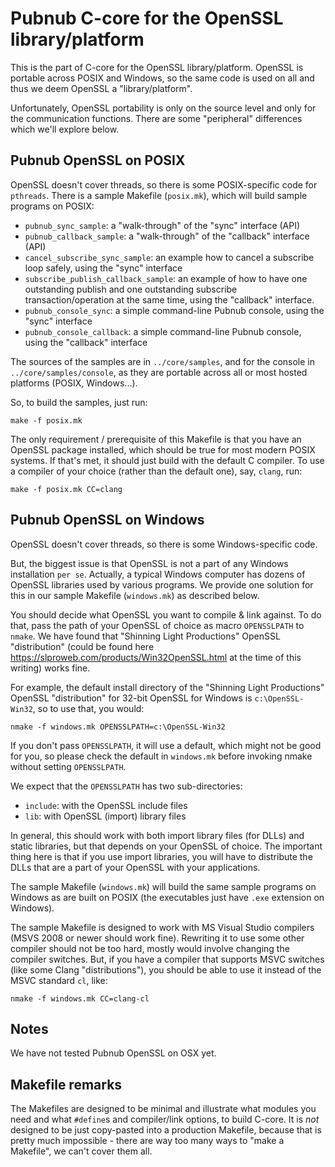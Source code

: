 # Pubnub C-core for the OpenSSL library/platform

This is the part of C-core for the OpenSSL library/platform.  OpenSSL
is portable across POSIX and Windows, so the same code is used on all
and thus we deem OpenSSL a "library/platform".

Unfortunately, OpenSSL portability is only on the source level and
only for the communication functions. There are some "peripheral" 
differences which we'll explore below.


## Pubnub OpenSSL on POSIX

OpenSSL doesn't cover threads, so there is some POSIX-specific code
for `pthreads`. There is a sample Makefile (`posix.mk`), which will 
build sample programs on  POSIX:

- `pubnub_sync_sample`: a "walk-through" of the "sync" interface (API)
- `pubnub_callback_sample`: a "walk-through" of the "callback"
	interface (API)
- `cancel_subscribe_sync_sample`: an example how to cancel a subscribe
  loop safely, using the "sync" interface
- `subscribe_publish_callback_sample`: an example of how to have one
  outstanding publish and one outstanding subscribe transaction/operation
  at the same time, using the "callback" interface.
- `pubnub_console_sync`: a simple command-line Pubnub console, using
  the "sync" interface
- `pubnub_console_callback`: a simple command-line Pubnub console, using
  the "callback" interface

The sources of the samples are in `../core/samples`, and for the
console in `../core/samples/console`, as they are portable across all
or most hosted platforms (POSIX, Windows...).

So, to build the samples, just run:

	make -f posix.mk
	
The only requirement / prerequisite of this Makefile is that you have
an OpenSSL package installed, which should be true for most modern
POSIX systems. If that's met, it should just build with the default C
compiler. To use a compiler of your choice (rather than the default
one), say, `clang`, run:

	make -f posix.mk CC=clang

## Pubnub OpenSSL on Windows

OpenSSL doesn't cover threads, so there is some Windows-specific code. 

But, the biggest issue is that OpenSSL is not a part of any Windows installation
`per se`. Actually, a typical Windows computer has dozens of OpenSSL libraries
used by various programs. We provide one solution for this in our sample
Makefile (`windows.mk`) as described below.

You should decide what OpenSSL you want to compile & link against. To do
that, pass the path of your OpenSSL of choice as macro `OPENSSLPATH` to
`nmake`. We have found that "Shinning Light Productions" OpenSSL "distribution"
(could be found here https://slproweb.com/products/Win32OpenSSL.html
at the time of this writing) works fine.

For example, the default install directory of the "Shinning Light Productions" 
OpenSSL "distribution" for 32-bit OpenSSL for Windows is 
`c:\OpenSSL-Win32`, so to use that, you would:

	nmake -f windows.mk OPENSSLPATH=c:\OpenSSL-Win32

If you don't pass `OPENSSLPATH`, it will use a default, which might not be
good for you, so please check the default in `windows.mk` before invoking 
nmake without setting `OPENSSLPATH`.

We expect that the `OPENSSLPATH` has two sub-directories:

- `include`: with the OpenSSL include files
- `lib`: with OpenSSL (import) library files

In general, this should work with both import library files (for DLLs) and
static libraries, but that depends on your OpenSSL of choice. The important
thing here is that if you use import libraries, you will have to distribute
the DLLs that are a part of your OpenSSL with your applications.
	
The sample Makefile (`windows.mk`) will build the same sample 
programs on Windows as are built on POSIX (the executables just have 
`.exe` extension on Windows).

The sample Makefile is designed to work with MS Visual Studio compilers
(MSVS 2008 or newer should work fine). Rewriting it to use some other
compiler should not be too hard, mostly would involve changing the compiler
switches. But, if you have a compiler that supports MSVC switches
(like some Clang "distributions"), you should be able to use it instead
of the MSVC standard  `cl`, like:

	nmake -f windows.mk CC=clang-cl

## Notes

We have not tested Pubnub OpenSSL on OSX yet.

## Makefile remarks

The Makefiles are designed to be minimal and illustrate what modules
you need and what `#define`s and compiler/link options, to build
C-core. It is _not_ designed to be just copy-pasted into a production
Makefile, because that is pretty much impossible - there are way too
many ways to "make a Makefile", we can't cover them all.
